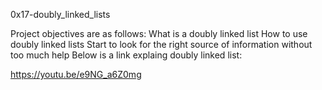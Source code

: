0x17-doubly_linked_lists

Project objectives are as follows:
What is a doubly linked list
How to use doubly linked lists
Start to look for the right source of information without too much help
Below is a link explaing doubly linked list:

https://youtu.be/e9NG_a6Z0mg

